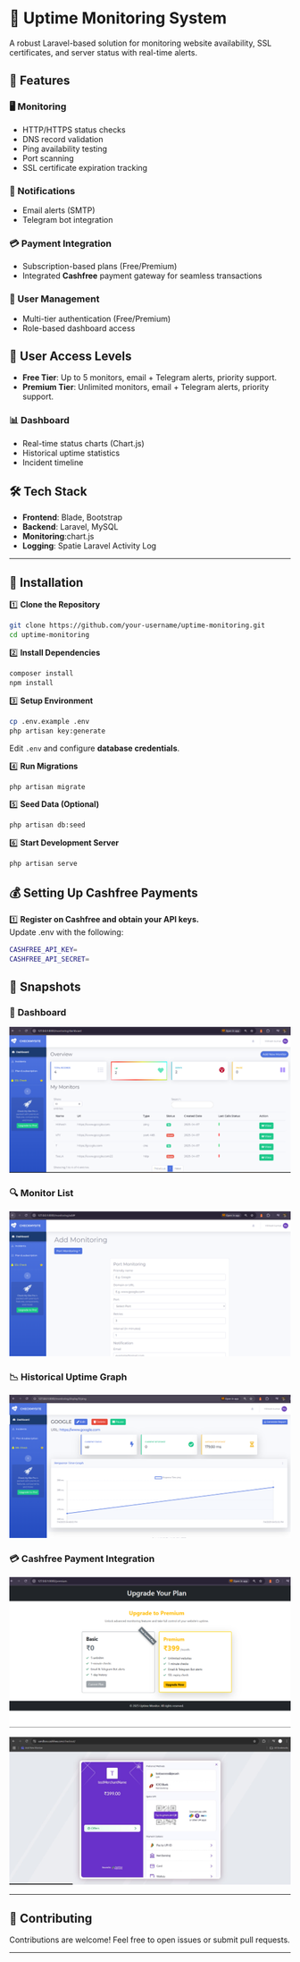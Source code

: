 # 🚀 Uptime Monitoring System

A robust Laravel-based solution for monitoring website availability, SSL certificates, and server status with real-time alerts.

## 🌟 Features

### 🖥 Monitoring
- HTTP/HTTPS status checks
- DNS record validation
- Ping availability testing
- Port scanning
- SSL certificate expiration tracking

### 🔔 Notifications
- Email alerts (SMTP)
- Telegram bot integration

### 💳 Payment Integration  
- Subscription-based plans (Free/Premium)  
- Integrated **Cashfree** payment gateway for seamless transactions  


### 👤 User Management
- Multi-tier authentication (Free/Premium)
- Role-based dashboard access

## 🔑 User Access Levels
- **Free Tier**: Up to 5 monitors, email + Telegram alerts, priority support.
- **Premium Tier**: Unlimited monitors, email + Telegram alerts, priority support.

### 📊 Dashboard
- Real-time status charts (Chart.js)
- Historical uptime statistics
- Incident timeline

## **🛠 Tech Stack**  
- **Frontend**: Blade, Bootstrap  
- **Backend**: Laravel, MySQL  
- **Monitoring**:chart.js  
- **Logging**: Spatie Laravel Activity Log  
---

## **📌 Installation**  

1️⃣ **Clone the Repository**  
```bash
git clone https://github.com/your-username/uptime-monitoring.git
cd uptime-monitoring
```

2️⃣ **Install Dependencies**  
```bash
composer install
npm install
```

3️⃣ **Setup Environment**  
```bash
cp .env.example .env
php artisan key:generate
```
Edit `.env` and configure **database credentials**.

4️⃣ **Run Migrations**  
```bash
php artisan migrate
```

5️⃣ **Seed Data (Optional)**  
```bash
php artisan db:seed
```

6️⃣ **Start Development Server**  
```bash
php artisan serve
```
💰 Setting Up Cashfree Payments
---
1️⃣ **Register on Cashfree and obtain your API keys.**  
Update .env with the following:
```bash
CASHFREE_API_KEY=
CASHFREE_API_SECRET=
```
## 📸 Snapshots  

### 📍 **Dashboard**  
<!-- ![Dashboard](your-screenshot-path/dashboard.png)   -->
![alt text](dashbpeoard.png)

### 🔍 **Monitor List**  
<!-- ![Monitor List](your-screenshot-path/monitor-list.png)   -->
![alt text](list.png)

### 📉 **Historical Uptime Graph**  
<!-- ![Uptime Graph](your-screenshot-path/uptime-graph.png)   -->
![alt text](historical.png)

### 💳 **Cashfree Payment Integration**  
<!-- ![Payment](your-screenshot-path/payment.png)   -->
![alt text](preimum.png)

![alt text](payemtt222.png)

---

## **📢 Contributing**  
Contributions are welcome! Feel free to open issues or submit pull requests.  

---